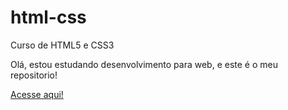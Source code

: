 # html-css
 Curso de HTML5 e CSS3

Olá, estou estudando desenvolvimento para  web, e este é o meu repositorio!

<a href="https://github.com/JaquelineSantosSilva"> Acesse aqui!</a>